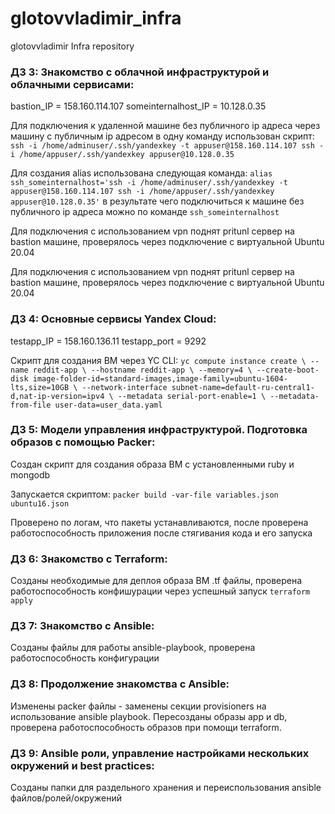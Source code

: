 # glotovvladimir_infra
glotovvladimir Infra repository

### ДЗ 3: Знакомство с облачной инфраструктурой и облачными сервисами:

bastion_IP = 158.160.114.107
someinternalhost_IP = 10.128.0.35

Для подключения к удаленной машине без публичного ip адреса через машину с публичным ip адресом в одну команду использован скрипт:
`ssh -i /home/adminuser/.ssh/yandexkey -t appuser@158.160.114.107 ssh -i /home/appuser/.ssh/yandexkey appuser@10.128.0.35`

Для создания alias использована следующая команда:
`alias ssh_someinternalhost='ssh -i /home/adminuser/.ssh/yandexkey -t appuser@158.160.114.107 ssh -i /home/appuser/.ssh/yandexkey appuser@10.128.0.35'`
в результате чего подключиться к машине без публичного ip адреса можно по команде
`ssh_someinternalhost`

Для подключения с использованием vpn поднят pritunl сервер на bastion машине, проверялось через подключение с виртуальной Ubuntu 20.04

Для подключения с использованием vpn поднят pritunl сервер на bastion машине, проверялось через подключение с виртуальной Ubuntu 20.04

### ДЗ 4: Основные сервисы Yandex Cloud:

testapp_IP = 158.160.136.11
testapp_port = 9292

Скрипт для создания ВМ через YC CLI:
`yc compute instance create \
  --name reddit-app \
  --hostname reddit-app \
  --memory=4 \
  --create-boot-disk image-folder-id=standard-images,image-family=ubuntu-1604-lts,size=10GB \
  --network-interface subnet-name=default-ru-central1-d,nat-ip-version=ipv4 \
  --metadata serial-port-enable=1 \
  --metadata-from-file user-data=user_data.yaml`

### ДЗ 5: Модели управления инфраструктурой. Подготовка образов с помощью Packer:

Создан скрипт для создания образа ВМ с установленными ruby и mongodb

Запускается скриптом:
`packer build -var-file variables.json ubuntu16.json`

Проверено по логам, что пакеты устанавливаются, после проверена работоспособность приложения после стягивания кода и его запуска

### ДЗ 6: Знакомство с Terraform:

Созданы необходимые для деплоя образа ВМ .tf файлы, проверена работоспособность конфишурации через успешный запуск `terraform apply`

### ДЗ 7: Знакомство с Ansible:

Созданы файлы для работы ansible-playbook, проверена работоспособность конфигурации

### ДЗ 8: Продолжение знакомства с Ansible:

Изменены packer файлы - заменены секции provisioners на использование ansible playbook. 
Пересозданы образы app и db, проверена работоспособность образов при помощи terraform.

### ДЗ 9: Ansible роли, управление настройками нескольких окружений и best practices:

Cозданы папки для раздельного хранения и переиспользования ansible файлов/ролей/окружений

